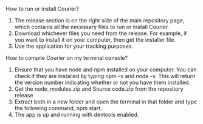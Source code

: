 How to run or install Courier?
1) The release section is on the right side of the main repository page, which contains all the necessary files to run or install Courier.
2) Download whichever files you need from the release. For example, if you want to install it on your computer, then get the installer file.
3) Use the application for your tracking purposes.



How to compile Courier on my terminal console?
1) Ensure that you have node and npm installed on your computer. You can check if they are installed by typing npm -v and node -v. This will return the version number 
indicating whether or not you have them installed.
2) Get the node_modules.zip and Source code.zip from the repository release
3) Extract both in a new folder and open the terminal in that folder and type the following command, npm start.
4) The app is up and running with devtools enabled.
